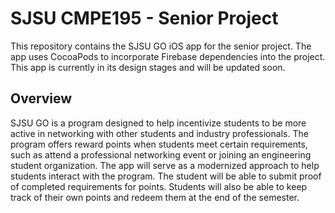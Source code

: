 # SJSU CMPE195 - Senior Project
This repository contains the SJSU GO iOS app for the senior project. The app uses CocoaPods to incorporate Firebase dependencies into the project. This app is currently in its design stages and will be updated soon.

## Overview
SJSU GO is a program designed to help incentivize students to be more active in networking with other students and industry professionals. The program offers reward points when students meet certain requirements, such as attend a professional networking event or joining an engineering student organization. The app will serve as a modernized approach to help students interact with the program. The student will be able to submit proof of completed requirements for points. Students will also be able to keep track of their own points and redeem them at the end of the semester.

